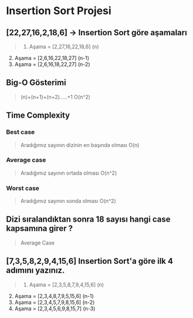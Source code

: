 # Insertion Sort Projesi

## [22,27,16,2,18,6] -> Insertion Sort göre aşamaları
> 1. Aşama = [2,27,16,22,18,6] (n)
2. Aşama = [2,6,16,22,18,27] (n-1)
3. Aşama = [2,6,16,18,22,27] (n-2)

## Big-O Gösterimi

> (n)+(n+1)+(n+2).....+1
O(n^2)

## Time Complexity
### Best case
> Aradığımız sayının dizinin en başında olması O(n)

### Average case
> Aradığımız sayının ortada olması O(n^2)

### Worst case
> Aradığımız sayının sonda olması O(n^2)

## Dizi sıralandıktan sonra 18 sayısı hangi case kapsamına girer ?
> Average Case

## [7,3,5,8,2,9,4,15,6] Insertion Sort'a göre ilk 4 adımını yazınız.
> 1. Aşama = [2,3,5,8,7,9,4,15,6] (n)
2. Aşama = [2,3,4,8,7,9,5,15,6] (n-1)
3. Aşama = [2,3,4,5,7,9,8,15,6] (n-2)
4. Aşama = [2,3,4,5,6,9,8,15,7] (n-3)
